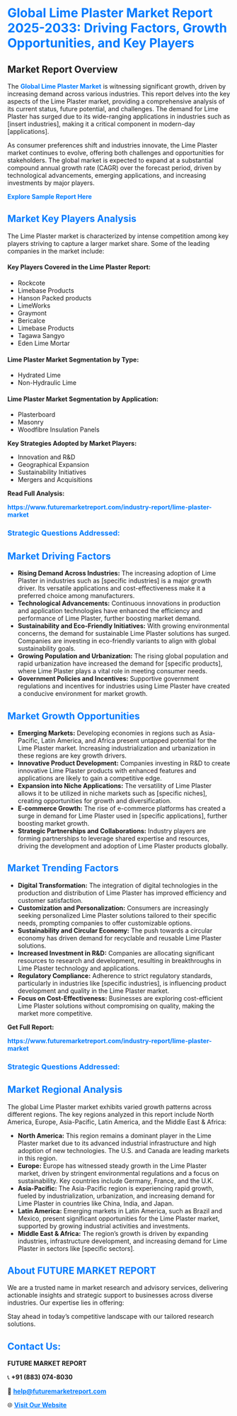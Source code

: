 <h1 style="color: #007BFF;">Global Lime Plaster Market Report 2025-2033: Driving Factors, Growth Opportunities, and Key Players</h1>

<section id="overview">
<h2>Market Report Overview</h2>
<p>The <a href="https://www.futuremarketreport.com/industry-report/lime-plaster-market" style="color: #007BFF; text-decoration: none;"><strong>Global Lime Plaster Market</strong></a> is witnessing significant growth, driven by increasing demand across various industries. This report delves into the key aspects of the Lime Plaster market, providing a comprehensive analysis of its current status, future potential, and challenges. The demand for Lime Plaster has surged due to its wide-ranging applications in industries such as [insert industries], making it a critical component in modern-day [applications].</p>
<p>As consumer preferences shift and industries innovate, the Lime Plaster market continues to evolve, offering both challenges and opportunities for stakeholders. The global market is expected to expand at a substantial compound annual growth rate (CAGR) over the forecast period, driven by technological advancements, emerging applications, and increasing investments by major players.</p>
</section>

<section id="overview">
<p><a href="https://www.futuremarketreport.com/request-sample/reportId=91835" style="color: #007BFF; text-decoration: none;"><strong>Explore Sample Report Here</strong></a></p>
</section>

<section id="key-players">
<h2 style="color: #007BFF;">Market Key Players Analysis</h2>
<p>The Lime Plaster market is characterized by intense competition among key players striving to capture a larger market share. Some of the leading companies in the market include:</p>
<h4>Key Players Covered in the Lime Plaster Report:</h4>
<ul><li>Rockcote</li><li>Limebase Products</li><li>Hanson Packed products</li><li>LimeWorks</li><li>Graymont</li><li>Bericalce</li><li>Limebase Products</li><li>Tagawa Sangyo</li><li>Eden Lime Mortar</li></ul>
<h4>Lime Plaster Market Segmentation by Type:</h4>
<ul><li>Hydrated Lime</li><li>Non-Hydraulic Lime</li></ul>

<h4>Lime Plaster Market Segmentation by Application:</h4>
<ul><li>Plasterboard</li><li>Masonry</li><li>Woodfibre Insulation Panels</li></ul>
<p><strong>Key Strategies Adopted by Market Players:</strong></p>
<ul>
<li>Innovation and R&D</li>
<li>Geographical Expansion</li>
<li>Sustainability Initiatives</li>
<li>Mergers and Acquisitions</li>
</ul>
</section>

<section>
<p><strong>Read Full Analysis: </strong></p><a href="https://www.futuremarketreport.com/industry-report/lime-plaster-market" style="color: #007BFF; text-decoration: none;"><strong>https://www.futuremarketreport.com/industry-report/lime-plaster-market</strong></a>
<h3 style="color: #007BFF;">Strategic Questions Addressed:</h3>
</section>

<section id="driving-factors">
<h2 style="color: #007BFF;">Market Driving Factors</h2>
<ul>
<li><strong>Rising Demand Across Industries:</strong> The increasing adoption of Lime Plaster in industries such as [specific industries] is a major growth driver. Its versatile applications and cost-effectiveness make it a preferred choice among manufacturers.</li>
<li><strong>Technological Advancements:</strong> Continuous innovations in production and application technologies have enhanced the efficiency and performance of Lime Plaster, further boosting market demand.</li>
<li><strong>Sustainability and Eco-Friendly Initiatives:</strong> With growing environmental concerns, the demand for sustainable Lime Plaster solutions has surged. Companies are investing in eco-friendly variants to align with global sustainability goals.</li>
<li><strong>Growing Population and Urbanization:</strong> The rising global population and rapid urbanization have increased the demand for [specific products], where Lime Plaster plays a vital role in meeting consumer needs.</li>
<li><strong>Government Policies and Incentives:</strong> Supportive government regulations and incentives for industries using Lime Plaster have created a conducive environment for market growth.</li>
</ul>
</section>

<section id="growth-opportunities">
<h2 style="color: #007BFF;">Market Growth Opportunities</h2>
<ul>
<li><strong>Emerging Markets:</strong> Developing economies in regions such as Asia-Pacific, Latin America, and Africa present untapped potential for the Lime Plaster market. Increasing industrialization and urbanization in these regions are key growth drivers.</li>
<li><strong>Innovative Product Development:</strong> Companies investing in R&D to create innovative Lime Plaster products with enhanced features and applications are likely to gain a competitive edge.</li>
<li><strong>Expansion into Niche Applications:</strong> The versatility of Lime Plaster allows it to be utilized in niche markets such as [specific niches], creating opportunities for growth and diversification.</li>
<li><strong>E-commerce Growth:</strong> The rise of e-commerce platforms has created a surge in demand for Lime Plaster used in [specific applications], further boosting market growth.</li>
<li><strong>Strategic Partnerships and Collaborations:</strong> Industry players are forming partnerships to leverage shared expertise and resources, driving the development and adoption of Lime Plaster products globally.</li>
</ul>
</section>

<section id="trending-factors">
<h2 style="color: #007BFF;">Market Trending Factors</h2>
<ul>
<li><strong>Digital Transformation:</strong> The integration of digital technologies in the production and distribution of Lime Plaster has improved efficiency and customer satisfaction.</li>
<li><strong>Customization and Personalization:</strong> Consumers are increasingly seeking personalized Lime Plaster solutions tailored to their specific needs, prompting companies to offer customizable options.</li>
<li><strong>Sustainability and Circular Economy:</strong> The push towards a circular economy has driven demand for recyclable and reusable Lime Plaster solutions.</li>
<li><strong>Increased Investment in R&D:</strong> Companies are allocating significant resources to research and development, resulting in breakthroughs in Lime Plaster technology and applications.</li>
<li><strong>Regulatory Compliance:</strong> Adherence to strict regulatory standards, particularly in industries like [specific industries], is influencing product development and quality in the Lime Plaster market.</li>
<li><strong>Focus on Cost-Effectiveness:</strong> Businesses are exploring cost-efficient Lime Plaster solutions without compromising on quality, making the market more competitive.</li>
</ul>
</section>

<section>
<p><strong>Get Full Report: </strong></p><a href="https://www.futuremarketreport.com/industry-report/lime-plaster-market" style="color: #007BFF; text-decoration: none;"><strong>https://www.futuremarketreport.com/industry-report/lime-plaster-market</strong></a>
<h3 style="color: #007BFF;">Strategic Questions Addressed:</h3>
</section>


<section id="regional-analysis">
<h2 style="color: #007BFF;">Market Regional Analysis</h2>
<p>The global Lime Plaster market exhibits varied growth patterns across different regions. The key regions analyzed in this report include North America, Europe, Asia-Pacific, Latin America, and the Middle East & Africa:</p>
<ul>
<li><strong>North America:</strong> This region remains a dominant player in the Lime Plaster market due to its advanced industrial infrastructure and high adoption of new technologies. The U.S. and Canada are leading markets in this region.</li>
<li><strong>Europe:</strong> Europe has witnessed steady growth in the Lime Plaster market, driven by stringent environmental regulations and a focus on sustainability. Key countries include Germany, France, and the U.K.</li>
<li><strong>Asia-Pacific:</strong> The Asia-Pacific region is experiencing rapid growth, fueled by industrialization, urbanization, and increasing demand for Lime Plaster in countries like China, India, and Japan.</li>
<li><strong>Latin America:</strong> Emerging markets in Latin America, such as Brazil and Mexico, present significant opportunities for the Lime Plaster market, supported by growing industrial activities and investments.</li>
<li><strong>Middle East & Africa:</strong> The region’s growth is driven by expanding industries, infrastructure development, and increasing demand for Lime Plaster in sectors like [specific sectors].</li>
</ul>
</section>

<footer>
<h2 style="color: #007BFF;">About FUTURE MARKET REPORT</h2>
<p>We are a trusted name in market research and advisory services, delivering actionable insights and strategic support to businesses across diverse industries. Our expertise lies in offering:</p>

<p>Stay ahead in today’s competitive landscape with our tailored research solutions.</p>

<h2 style="color: #007BFF;">Contact Us:</h2>
<p><strong>FUTURE MARKET REPORT</strong></p>
<p>📞 <strong>+91 (883) 074-8030</strong></p>
<p>📧 <strong><a href="mailto:help@futuremarketreport.com" style="color: #007BFF;">help@futuremarketreport.com</a></strong></p>
<p>🌐 <strong><a href="https://www.futuremarketreport.com/" style="color: #007BFF;">Visit Our Website</a></strong></p>
</footer>